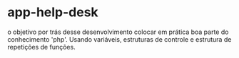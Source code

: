 # app-help-desk
o objetivo por trás desse desenvolvimento colocar em prática boa parte do conhecimento 'php'. Usando variáveis, estruturas de controle e estrutura de repetições de funções.
